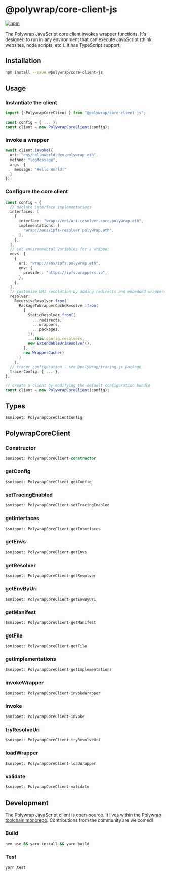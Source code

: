 # @polywrap/core-client-js
<a href="https://www.npmjs.com/package/@polywrap/core-client-js" target="_blank" rel="noopener noreferrer">
<img src="https://img.shields.io/npm/v/@polywrap/core-client-js.svg" alt="npm"/>
</a>

<br/>
<br/>
The Polywrap JavaScript core client invokes wrapper functions. It's designed to run in any environment that can execute JavaScript (think websites, node scripts, etc.). It has TypeScript support.

## Installation

```bash
npm install --save @polywrap/core-client-js
```

## Usage

### Instantiate the client
```ts
import { PolywrapCoreClient } from "@polywrap/core-client-js";

const config = { ... };
const client = new PolywrapCoreClient(config);
```

### Invoke a wrapper

```ts
await client.invoke({
  uri: "ens/helloworld.dev.polywrap.eth",
  method: "logMessage",
  args: {
    message: "Hello World!"
  }
});
```

### Configure the core client

```ts
const config = {
  // declare interface implementations
  interfaces: [
    {
      interface: "wrap://ens/uri-resolver.core.polywrap.eth",
      implementations: [
        "wrap://ens/ipfs-resolver.polywrap.eth",
      ],
    },
  ],
  // set environmental variables for a wrapper
  envs: [
    {
      uri: "wrap://ens/ipfs.polywrap.eth",
      env: {
        provider: "https://ipfs.wrappers.io",
      },
    },
  ],
  // customize URI resolution by adding redirects and embedded wrappers/packages
  resolver:
    RecursiveResolver.from(
      PackageToWrapperCacheResolver.from(
        [
          StaticResolver.from([
            ...redirects,
            ...wrappers,
            ...packages,
          ]),
          ...this.config.resolvers,
          new ExtendableUriResolver(),
        ],
        new WrapperCache()
      )
    ),
  // tracer configuration - see @polywrap/tracing-js package
  tracerConfig: { ... },
};
```
```ts
// create a client by modifying the default configuration bundle
const client = new PolywrapCoreClient(config);
```

## Types

```ts
$snippet: PolywrapCoreClientConfig
```

## PolywrapCoreClient

### Constructor
```ts
$snippet: PolywrapCoreClient-constructor
```

### getConfig
```ts
$snippet: PolywrapCoreClient-getConfig
```

### setTracingEnabled
```ts
$snippet: PolywrapCoreClient-setTracingEnabled
```

### getInterfaces
```ts
$snippet: PolywrapCoreClient-getInterfaces
```

### getEnvs
```ts
$snippet: PolywrapCoreClient-getEnvs
```

### getResolver
```ts
$snippet: PolywrapCoreClient-getResolver
```

### getEnvByUri
```ts
$snippet: PolywrapCoreClient-getEnvByUri
```

### getManifest
```ts
$snippet: PolywrapCoreClient-getManifest
```

### getFile
```ts
$snippet: PolywrapCoreClient-getFile
```

### getImplementations
```ts
$snippet: PolywrapCoreClient-getImplementations
```

### invokeWrapper
```ts
$snippet: PolywrapCoreClient-invokeWrapper
```

### invoke
```ts
$snippet: PolywrapCoreClient-invoke
```

### tryResolveUri
```ts
$snippet: PolywrapCoreClient-tryResolveUri
```

### loadWrapper
```ts
$snippet: PolywrapCoreClient-loadWrapper
```

### validate
```ts
$snippet: PolywrapCoreClient-validate
```

## Development

The Polywrap JavaScript client is open-source. It lives within the [Polywrap toolchain monorepo](https://github.com/polywrap/toolchain/tree/origin/packages/js/client). Contributions from the community are welcomed!

### Build
```bash
nvm use && yarn install && yarn build
```

### Test
```bash
yarn test
``